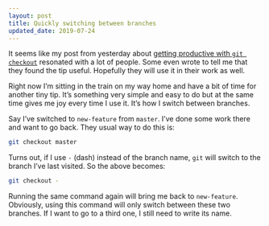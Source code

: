 ```yaml
---
layout: post
title: Quickly switching between branches
updated_date: 2019-07-24
---
```


It seems like my post from yesterday about [getting productive with `git checkout`](https://dzhavat.github.io/2019/07/22/getting-productive-with-git-checkout.html) resonated with a lot of people. Some even wrote to tell me that they found the tip useful. Hopefully they will use it in their work as well.

Right now I’m sitting in the train on my way home and have a bit of time for another tiny tip. It’s something very simple and easy to do but at the same time gives me joy every time I use it. It’s how I switch between branches.

Say I’ve switched to `new-feature` from `master`. I’ve done some work there and want to go back. They usual way to do this is:

```bash
git checkout master
```

Turns out, if I use `-` (dash) instead of the branch name, `git` will switch to the branch I’ve last visited. So the above becomes:

```bash
git checkout -
```

Running the same command again will bring me back to `new-feature`. Obviously, using this command will only switch between these two branches. If I want to go to a third one, I still need to write its name.
